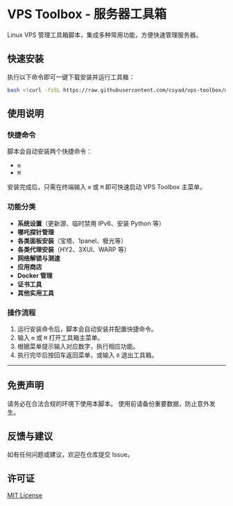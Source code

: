 # VPS Toolbox - 服务器工具箱

Linux VPS 管理工具箱脚本，集成多种常用功能，方便快速管理服务器。

## 快速安装

执行以下命令即可一键下载安装并运行工具箱：

```bash
bash <(curl -fsSL https://raw.githubusercontent.com/csyad/vps-toolbox/main/iinstall.sh)
```

## 使用说明

### 快捷命令

脚本会自动安装两个快捷命令：

  - `m`
  - `M`

安装完成后，只需在终端输入 `m` 或 `M` 即可快速启动 VPS Toolbox 主菜单。

### 功能分类

  * **系统设置**（更新源、临时禁用 IPv6、安装 Python 等）
  * **哪吒探针管理**
  * **各类面板安装**（宝塔、1panel、极光等）
  * **各类代理安装**（HY2、3XUI、WARP 等）
  * **网络解锁与测速**
  * **应用商店**
  * **Docker 管理**
  * **证书工具**
  * **其他实用工具**

### 操作流程

1.  运行安装命令后，脚本会自动安装并配置快捷命令。
2.  输入 `m` 或 `M` 打开工具箱主菜单。
3.  根据菜单提示输入对应数字，执行相应功能。
4.  执行完毕后按回车返回菜单，或输入 `0` 退出工具箱。

-----

## 免责声明

请务必在合法合规的环境下使用本脚本。
使用前请备份重要数据，防止意外发生。

## 反馈与建议

如有任何问题或建议，欢迎在仓库提交 Issue。

## 许可证

[MIT License](https://opensource.org/licenses/MIT)

